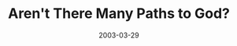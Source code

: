 ---
layout: message
category: message
series: "Go Ahead and Ask"
title: "Aren't There Many Paths to God?"
date: 2003-03-29
message_id: 233
---